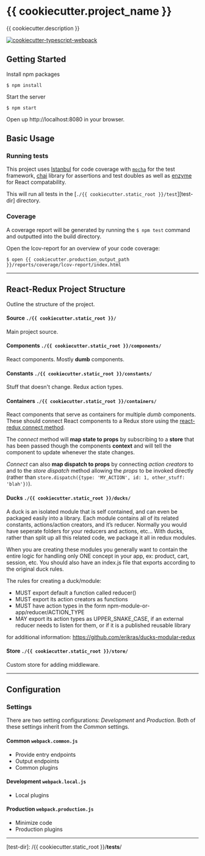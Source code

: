 {{ cookiecutter.project_name }}
===============================
{{ cookiecutter.description }}

[![cookiecutter-typescript-webpack](https://img.shields.io/badge/built%20with-Cookiecutter%20Typescript%20Webpack-orange.svg)][cookiecutter-typescript-webpack]


Getting Started
---------------

Install npm packages

    $ npm install

Start the server

    $ npm start


Open up http://localhost:8080 in your browser.


Basic Usage
-----------

### Running tests
This project uses [Istanbul][Istanbul] for code coverage with [`mocha`][mocha] for the test framework, [chai][chai] library for assertions and test doubles as well as [enzyme][enzyme] for React compatability.

This will run all tests in the [`./{{ cookiecutter.static_root }}/test`][test-dir] directory.

### Coverage

A coverage report will be generated by running the `$ npm test` command and outputted into the build directory.

Open the lcov-report for an overview of your code coverage:

    $ open {{ cookiecutter.production_output_path }}/reports/coverage/lcov-report/index.html


---------------------------------


React-Redux Project Structure
-----------------------------
Outline the structure of the project.

#### Source `./{{ cookiecutter.static_root }}/`
Main project source.

#### Components `./{{ cookiecutter.static_root }}/components/`
React components. Mostly __dumb__ components.

#### Constants `./{{ cookiecutter.static_root }}/constants/`
Stuff that doesn't change. Redux action types.

#### Containers `./{{ cookiecutter.static_root }}/containers/`
React components that serve as containers for multiple _dumb_ components. These should connect React components to a Redux store using the [react-redux connect method](https://github.com/reactjs/react-redux/blob/253ce8b3068d9d9bfe55f70a6f18a5fde313b326/docs/api.md#connectmapstatetoprops-mapdispatchtoprops-mergeprops-options).

The _connect_ method will __map state to props__ by subscribing to a __store__ that has been passed though the components __context__ and will tell the component to update whenever the state changes.

_Connect_ can also __map dispatch to props__ by connecting _action creators_ to and to the _store dispatch_ method allowing the _props_ to be invoked directly (rather than `store.dispatch({type: 'MY_ACTION', id: 1, other_stuff: 'blah'})`).

#### Ducks `./{{ cookiecutter.static_root }}/ducks/`
A duck is an isolated module that is self contained, and can even be packaged easily into a library. Each module contains all of its related constants, actions/action creators, and it’s reducer. Normally you would have seperate folders for your reducers and actions, etc... With ducks, rather than split up all this related code, we package it all in redux modules.

When you are creating these modules you generally want to contain the entire logic for handling only ONE concept in your app, ex: product, cart, session, etc. You should also have an index.js file that exports according to the original duck rules.

The rules for creating a duck/module:
* MUST export default a function called reducer()
* MUST export its action creators as functions
* MUST have action types in the form npm-module-or-app/reducer/ACTION_TYPE
* MAY export its action types as UPPER_SNAKE_CASE, if an external reducer needs to listen for them, or if it is a published reusable library

for additional information: https://github.com/erikras/ducks-modular-redux

#### Store `./{{ cookiecutter.static_root }}/store/`
Custom store for adding middleware.

---------------------------------


Configuration
-------------

### Settings
There are two setting configurations: _Development_ and _Production_. Both of these settings inherit from the _Common_ settings.

#### Common `webpack.common.js`
* Provide entry endpoints
* Output endpoints
* Common plugins

#### Development `webpack.local.js`
* Local plugins

#### Production `webpack.production.js`
* Minimize code
* Production plugins


-----------------------------------

<!-- references -->
[webpack4]: https://github.com/webpack/webpack/tree/v4.14.0
[awesome-typescript-loader]: https://github.com/s-panferov/awesome-typescript-loader/tree/v5.2.0
[react]: https://facebook.github.io/react/
[redux]: http://redux.js.org/index.html
[Istanbul]: https://istanbul.js.org/
[mocha]: https://github.com/mochajs/mocha
[chai]: https://github.com/chaijs/chai/tree/4.1.2
[enzyme]: https://github.com/airbnb/enzyme/tree/v2.9.1
[cookiecutter-typescript-webpack]: https://github.com/DerekCL/cookiecutter-typescript-webpack

[test-dir]: /{{ cookiecutter.static_root }}/__tests__/

